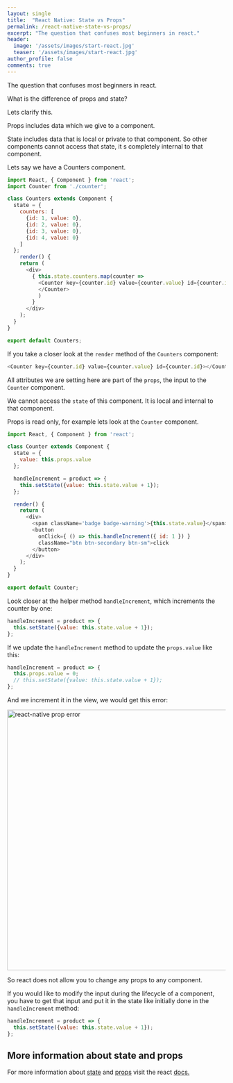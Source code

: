 ```yaml
---
layout: single
title:  "React Native: State vs Props"
permalink: /react-native-state-vs-props/
excerpt: "The question that confuses most beginners in react."
header:
  image: '/assets/images/start-react.jpg'
  teaser: '/assets/images/start-react.jpg'
author_profile: false
comments: true
---
```


The question that confuses most beginners in react.

What is the difference of props and state?

Lets clarify this.

Props includes data which we give to a component.

State includes data that is local or private to that component. So other components cannot access that state, it s completely internal to that component.

Lets say we have a Counters component.

```javascript
import React, { Component } from 'react';
import Counter from './counter';

class Counters extends Component {
  state = {
    counters: [
      {id: 1, value: 0},
      {id: 2, value: 0},
      {id: 3, value: 0},
      {id: 4, value: 0}
    ]
  };
    render() {
    return (
      <div>        
        { this.state.counters.map(counter =>
          <Counter key={counter.id} value={counter.value} id={counter.id}>
          </Counter>
          )
        }
      </div>
    );
  }
}

export default Counters;
```

If you take a closer look at the `render` method of the `Counters` component:

```javascript
<Counter key={counter.id} value={counter.value} id={counter.id}></Counter>
```

All attributes we are setting here are part of the `props`, the input to the `Counter` component.

We cannot access the `state` of this component. It is local and internal to that component.

Props is read only, for example lets look at the `Counter` component.

```javascript
import React, { Component } from 'react';

class Counter extends Component {
  state = {
    value: this.props.value
  };

  handleIncrement = product => {
    this.setState({value: this.state.value + 1});
  };

  render() {
    return (
      <div>
        <span className='badge badge-warning'>{this.state.value}</span>
        <button
          onClick={ () => this.handleIncrement({ id: 1 }) }
          className="btn btn-secondary btn-sm">click
        </button>
      </div>
    );
  }
}

export default Counter;
```

Look closer at the helper method `handleIncrement`, which increments the counter by one:

```javascript
handleIncrement = product => {
  this.setState({value: this.state.value + 1});
};
```

If we update the `handleIncrement` method to update the `props.value` like this:

```javascript
handleIncrement = product => {
  this.props.value = 0;
  // this.setState({value: this.state.value + 1});
};
```

And we increment it in the view, we would get this error:

<img src="https://i.ibb.co/gyXg32t/Screenshot-2019-02-19-at-09-51-31.png" alt="react-native prop error" width="600">

So react does not allow you to change any props to any component.

If you would like to modify the input during the lifecycle of a component, you have to get that input and put it in the state like initially done in the `handleIncrement` method:

```javascript
handleIncrement = product => {
  this.setState({value: this.state.value + 1});
};
```

## More information about state and props

For more information about [state](https://facebook.github.io/react-native/docs/state) and [props](https://facebook.github.io/react-native/docs/props) visit the react [docs.](https://facebook.github.io/react-native/docs)
